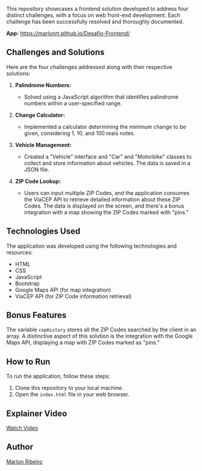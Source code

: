 This repository showcases a frontend solution developed to address four distinct challenges, with a focus on web front-end development. Each challenge has been successfully resolved and thoroughly documented.

**App:** https://marlonrt.github.io/Desafio-Frontend/

## Challenges and Solutions

Here are the four challenges addressed along with their respective solutions:

1. **Palindrome Numbers:**
   - Solved using a JavaScript algorithm that identifies palindrome numbers within a user-specified range.

2. **Change Calculator:**
   - Implemented a calculator determining the minimum change to be given, considering 1, 10, and 100 reais notes.

3. **Vehicle Management:**
   - Created a "Vehicle" interface and "Car" and "Motorbike" classes to collect and store information about vehicles. The data is saved in a JSON file.

4. **ZIP Code Lookup:**
   - Users can input multiple ZIP Codes, and the application consumes the ViaCEP API to retrieve detailed information about these ZIP Codes. The data is displayed on the screen, and there's a bonus integration with a map showing the ZIP Codes marked with "pins."

## Technologies Used

The application was developed using the following technologies and resources:

- HTML
- CSS
- JavaScript
- Bootstrap
- Google Maps API (for map integration)
- ViaCEP API (for ZIP Code information retrieval)

## Bonus Features

The variable `cepHistory` stores all the ZIP Codes searched by the client in an array. A distinctive aspect of this solution is the integration with the Google Maps API, displaying a map with ZIP Codes marked as "pins."

## How to Run

To run the application, follow these steps:

1. Clone this repository to your local machine.
2. Open the `index.html` file in your web browser.

## Explainer Video

[Watch Video](https://github.com/marlonrt/Challenge-Frontend/assets/119014294/ef7b59c1-9cc6-45a0-b3cd-642c2c3a2d92)

## Author

[Marlon Ribeiro](https://www.linkedin.com/in/marlonrt/)
